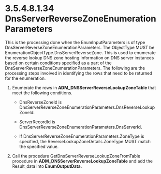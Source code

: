 <html dir="LTR" xmlns:mshelp="http://msdn.microsoft.com/mshelp" xmlns:ddue="http://ddue.schemas.microsoft.com/authoring/2003/5" xmlns:xlink="http://www.w3.org/1999/xlink" xmlns:tool="http://www.microsoft.com/tooltip">
 <body>
 <div id="header">
 <h1 class="heading">3.5.4.8.1.34 DnsServerReverseZoneEnumerationParameters</h1>
 </div>
 <div id="mainSection">
 <div id="mainBody">
 <div id="allHistory" class="saveHistory"></div>
 <div id="sectionSection0" class="section" name="collapseableSection">
 

<p>This is the processing done when the EnumInputParameters is
of type DnsServerReverseZoneEnumerationParameters. The ObjectType MUST be
EnumerationObjectType.DnsServerReverseZone. This is used to enumerate the
reverse lookup DNS zone hosting information on DNS server instances based on
certain conditions specified as a part of the
DnsServerReverseZoneEnumerationParameters. The following are the processing
steps involved in identifying the rows that need to be returned for the
enumeration.</p>

<ol><li><p><span> </span>Enumerate the
rows in <b>ADM_DNSServerReverseLookupZoneTable</b> that meet the following
conditions.</p>

<ul><li><p><span><span> </span></span>DnsReverseZoneId
is DnsServerReverseZoneEnumerationParameters.DnsReverseLookupZoneId.</p>

</li><li><p><span><span> </span></span>ServerRecordId
is DnsServerReverseZoneEnumerationParameters.DnsServerId.</p>

</li><li><p><span><span> </span></span>If
DnsServerReverseZoneEnumerationParameters.ZoneType is specified, the
ReverseLookupZoneDetails.ZoneType MUST match the specified value.</p>

</li></ul></li><li><p><span> </span>Call the
procedure GetDnsServerReverseLookupZoneFromTable procedure in <b>ADM_DNSServerReverseLookupZoneTable</b>
and add the Result_data into <b>EnumOutputData</b>.</p>

</li></ol>
 </div>
 </div>
 </div>
 </body>
</html>
